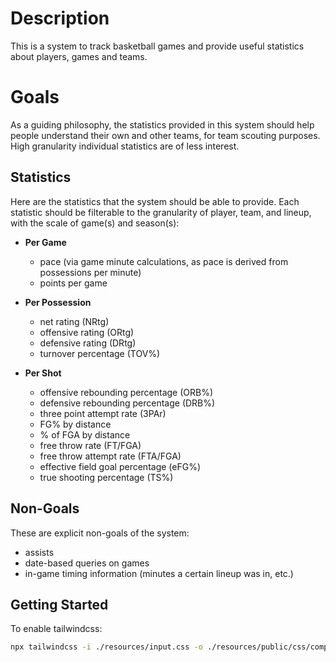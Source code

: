 # Description

This is a system to track basketball games and provide useful statistics about players, games and teams.

# Goals

As a guiding philosophy, the statistics provided in this system should help people understand their own and other teams, for team scouting purposes. High granularity individual statistics are of less interest.

## Statistics

Here are the statistics that the system should be able to provide. Each statistic should be filterable to the granularity of player, team, and lineup, with the scale of game(s) and season(s):

- **Per Game**
    - pace (via game minute calculations, as pace is derived from possessions per minute)
    - points per game

- **Per Possession**
    - net rating (NRtg)
    - offensive rating (ORtg)
    - defensive rating (DRtg)
    - turnover percentage (TOV%)

- **Per Shot**
    - offensive rebounding percentage (ORB%)
    - defensive rebounding percentage (DRB%)
    - three point attempt rate (3PAr)
    - FG% by distance
    - % of FGA by distance
    - free throw rate (FT/FGA)
    - free throw attempt rate (FTA/FGA)
    - effective field goal percentage (eFG%)
    - true shooting percentage (TS%)

## Non-Goals

These are explicit non-goals of the system:

- assists
- date-based queries on games
- in-game timing information (minutes a certain lineup was in, etc.)

## Getting Started

To enable tailwindcss:
```sh
npx tailwindcss -i ./resources/input.css -o ./resources/public/css/compiled/output.css --watch
```

